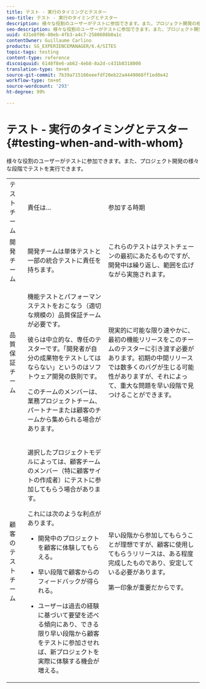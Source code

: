 ```yaml
---
title: テスト - 実行のタイミングとテスター
seo-title: テスト - 実行のタイミングとテスター
description: 様々な役割のユーザーがテストに参加できます。また、プロジェクト開発の様々な段階でテストを実行できます
seo-description: 様々な役割のユーザーがテストに参加できます。また、プロジェクト開発の様々な段階でテストを実行できます
uuid: 431e8f06-80eb-4fb3-a4c7-2580608b0a1c
contentOwner: Guillaume Carlino
products: SG_EXPERIENCEMANAGER/6.4/SITES
topic-tags: testing
content-type: reference
discoiquuid: 6148f8e6-ab62-4eb8-8a2d-c431b8318000
translation-type: tm+mt
source-git-commit: 7b39a715166eeefdf20eb22a4449068ff1ed0e42
workflow-type: tm+mt
source-wordcount: '293'
ht-degree: 99%

---
```



# テスト - 実行のタイミングとテスター{#testing-when-and-with-whom}

様々な役割のユーザーがテストに参加できます。また、プロジェクト開発の様々な段階でテストを実行できます。

<table> 
 <tbody> 
  <tr> 
   <td>テストチーム</td> 
   <td>責任は… </td> 
   <td>参加する時期</td> 
  </tr> 
  <tr> 
   <td>開発チーム</td> 
   <td>開発チームは単体テストと一部の統合テストに責任を持ちます。</td> 
   <td>これらのテストはテストチェーンの最初にあたるものですが、開発中は繰り返し、範囲を広げながら実施されます。</td> 
  </tr> 
  <tr> 
   <td>品質保証チーム</td> 
   <td><p>機能テストとパフォーマンステストをおこなう（適切な規模の）品質保証チームが必要です。</p> <p>彼らは中立的な、専任のテスターです。「開発者が自分の成果物をテストしてはならない」というのはソフトウェア開発の鉄則です。</p> <p>このチームのメンバーは、業務プロジェクトチーム、パートナーまたは顧客のチームから集められる場合があります。</p> </td> 
   <td><p>現実的に可能な限り速やかに、最初の機能リリースをこのチームのテスターに引き渡す必要があります。初期の中間リリースでは数多くのバグが生じる可能性がありますが、それによって、重大な問題を早い段階で見つけることができます。</p> </td> 
  </tr> 
  <tr> 
   <td>顧客のテストチーム</td> 
   <td><p>選択したプロジェクトモデルによっては、顧客チームのメンバー（特に顧客サイトの作成者）にテストに参加してもらう場合があります。</p> <p>これには次のような利点があります。</p> 
    <ul> 
     <li><p>開発中のプロジェクトを顧客に体験してもらえる。</p> </li> 
     <li><p>早い段階で顧客からのフィードバックが得られる。</p> </li> 
     <li><p>ユーザーは過去の経験に基づいて要望を述べる傾向にあり、できる限り早い段階から顧客をテストに参加させれば、新プロジェクトを<i></i>実際に体験する機会が増える。</p> </li> 
    </ul> </td> 
   <td><p>早い段階から参加してもらうことが理想ですが、顧客に使用してもらうリリースは、ある程度完成したものであり、安定している必要があります。</p> <p>第一印象が重要だからです。</p> </td> 
  </tr> 
 </tbody> 
</table>

